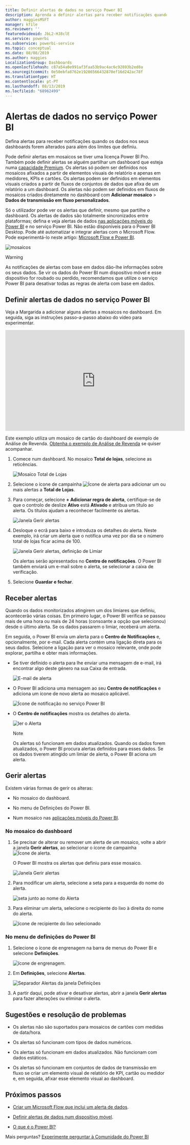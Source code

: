 ```yaml
---
title: Definir alertas de dados no serviço Power BI
description: Aprenda a definir alertas para receber notificações quando os dados nos seus dashboards forem alterados para além dos limites que definiu no serviço Microsoft Power BI.
author: maggiesMSFT
manager: kfile
ms.reviewer: ''
featuredvideoid: JbL2-HJ8clE
ms.service: powerbi
ms.subservice: powerbi-service
ms.topic: conceptual
ms.date: 08/08/2019
ms.author: maggies
LocalizationGroup: Dashboards
ms.openlocfilehash: c87a54a0e991af3faa53b9ac4ac6c92893b2ed0a
ms.sourcegitcommit: 0e50ebfa8762e19286566432870ef16d242ac78f
ms.translationtype: HT
ms.contentlocale: pt-PT
ms.lasthandoff: 08/13/2019
ms.locfileid: "68962499"
---
```

# <a name="data-alerts-in-the-power-bi-service"></a>Alertas de dados no serviço Power BI

Defina alertas para receber notificações quando os dados nos seus dashboards forem alterados para além dos limites que definiu.

Pode definir alertas em mosaicos se tiver uma licença Power BI Pro. Também pode definir alertas se alguém partilhar um dashboard que esteja numa [capacidade Premium](service-premium-what-is.md). Os alertas só podem ser definidos nos mosaicos afixados a partir de elementos visuais de relatório e apenas em medidores, KPIs e cartões. Os alertas podem ser definidos em elementos visuais criados a partir de fluxos de conjuntos de dados que afixa de um relatório a um dashboard. Os alertas não podem ser definidos em fluxos de mosaicos criados diretamente no dashboard com **Adicionar mosaico** > **Dados de transmissão em fluxo personalizados**.

Só o utilizador pode ver os alertas que definir, mesmo que partilhe o dashboard. Os alertas de dados são totalmente sincronizados entre plataformas; defina e veja alertas de dados [nas aplicações móveis do Power BI](consumer/mobile/mobile-set-data-alerts-in-the-mobile-apps.md) e no serviço Power BI. Não estão disponíveis para o Power BI Desktop. Pode até automatizar e integrar alertas com o Microsoft Flow. Pode experimentá-lo neste artigo: [Microsoft Flow e Power BI](service-flow-integration.md).

![mosaicos](media/service-set-data-alerts/powerbi-alert-types-new.png)

> [!WARNING]
> As notificações de alertas com base em dados dão-lhe informações sobre os seus dados. Se vir os dados do Power BI num dispositivo móvel e esse dispositivo for roubado ou perdido, recomendamos que utilize o serviço Power BI para desativar todas as regras de alerta com base em dados.

## <a name="set-data-alerts-in-the-power-bi-service"></a>Definir alertas de dados no serviço Power BI

Veja a Margarida a adicionar alguns alertas a mosaicos no dashboard. Em seguida, siga as instruções passo-a-passo abaixo do vídeo para experimentar.

<iframe width="560" height="315" src="https://www.youtube.com/embed/JbL2-HJ8clE" frameborder="0" allowfullscreen></iframe>

Este exemplo utiliza um mosaico de cartão do dashboard de exemplo de Análise de Revenda. [Obtenha o exemplo de Análise de Revenda](sample-retail-analysis.md#get-the-content-pack-for-this-sample) se quiser acompanhar.

1. Comece num dashboard. No mosaico **Total de lojas**, selecione as reticências.

   ![Mosaico Total de Lojas](media/service-set-data-alerts/powerbi-card.png)

1. Selecione o ícone de campainha ![Ícone de alerta](media/service-set-data-alerts/power-bi-bell-icon.png) para adicionar um ou mais alertas a **Total de Lojas**.

1. Para começar, selecione **+ Adicionar regra de alerta**, certifique-se de que o controlo de deslize **Ativo** está **Ativado** e atribua um título ao alerta. Os títulos ajudam a reconhecer facilmente os alertas.

   ![Janela Gerir alertas](media/service-set-data-alerts/powerbi-alert-title.png)

1. Desloque o ecrã para baixo e introduza os detalhes do alerta.  Neste exemplo, irá criar um alerta que o notifica uma vez por dia se o número total de lojas ficar acima de 100.

   ![Janela Gerir alertas, definição de Limiar](media/service-set-data-alerts/power-bi-set-alert-details.png)

    Os alertas serão apresentados no **Centro de notificações**. O Power BI também enviará um e-mail sobre o alerta, se selecionar a caixa de verificação.

1. Selecione **Guardar e fechar**.

## <a name="receiving-alerts"></a>Receber alertas

Quando os dados monitorizados atingirem um dos limiares que definiu, acontecerão várias coisas. Em primeiro lugar, o Power BI verifica se passou mais de uma hora ou mais de 24 horas (consoante a opção que selecionou) desde o último alerta. Se os dados passarem o limiar, receberá um alerta.

Em seguida, o Power BI envia um alerta para o **Centro de Notificações** e, opcionalmente, por e-mail. Cada alerta contém uma ligação direta para os seus dados. Selecione a ligação para ver o mosaico relevante, onde pode explorar, partilha e obter mais informações.  

* Se tiver definido o alerta para lhe enviar uma mensagem de e-mail, irá encontrar algo deste género na sua Caixa de entrada.

   ![E-mail de alerta](media/service-set-data-alerts/powerbi-alerts-email.png)

* O Power BI adiciona uma mensagem ao seu **Centro de notificações** e adiciona um ícone de novo alerta ao mosaico aplicável.

   ![Ícone de notificação no serviço Power BI](media/service-set-data-alerts/powerbi-alert-notifications.png)

* O **Centro de notificações** mostra os detalhes do alerta.

    ![ler o Alerta](media/service-set-data-alerts/powerbi-alert-notification.png)

   > [!NOTE]
   > Os alertas só funcionam em dados atualizados. Quando os dados forem atualizados, o Power BI procura alertas definidos para esses dados. Se os dados tiverem atingido um limiar de alerta, o Power BI aciona um alerta.

## <a name="managing-alerts"></a>Gerir alertas

Existem várias formas de gerir os alteras:

* No mosaico do dashboard.

* No menu de Definições do Power BI.

* Num mosaico nas [aplicações móveis do Power BI](consumer/mobile/mobile-set-data-alerts-in-the-mobile-apps.md).

### <a name="from-the-dashboard-tile"></a>No mosaico do dashboard

1. Se precisar de alterar ou remover um alerta de um mosaico, volte a abrir a janela **Gerir alertas**, ao selecionar o ícone de campainha ![Ícone de alerta](media/service-set-data-alerts/power-bi-bell-icon.png).

    O Power BI mostra os alertas que definiu para esse mosaico.

    ![Janela Gerir alertas](media/service-set-data-alerts/powerbi-see-alerts.png)

1. Para modificar um alerta, selecione a seta para a esquerda do nome do alerta.

    ![seta junto ao nome do Alerta](media/service-set-data-alerts/powerbi-see-alerts-arrow.png)

1. Para eliminar um alerta, selecione o recipiente do lixo à direita do nome do alerta.

      ![ícone de recipiente do lixo selecionado](media/service-set-data-alerts/powerbi-see-alerts-delete.png)

### <a name="from-the-power-bi-settings-menu"></a>No menu de definições do Power BI

1. Selecione o ícone de engrenagem na barra de menus do Power BI e selecione **Definições**.

    ![ícone de engrenagem](media/service-set-data-alerts/powerbi-gear-icon.png).

1. Em **Definições**, selecione **Alertas**.

    ![Separador Alertas da janela Definições](media/service-set-data-alerts/powerbi-alert-settings.png)

1. A partir daqui, pode ativar e desativar alertas, abrir a janela **Gerir alertas** para fazer alterações ou eliminar o alerta.

## <a name="tips-and-troubleshooting"></a>Sugestões e resolução de problemas

* Os alertas não são suportados para mosaicos de cartões com medidas de data/hora.

* Os alertas só funcionam com tipos de dados numéricos.

* Os alertas só funcionam em dados atualizados. Não funcionam com dados estáticos.

* Os alertas só funcionam em conjuntos de dados de transmissão em fluxo se criar um elemento visual de relatório de KPI, cartão ou medidor e, em seguida, afixar esse elemento visual ao dashboard.

## <a name="next-steps"></a>Próximos passos

* [Criar um Microsoft Flow que inclui um alerta de dados](service-flow-integration.md).

* [Definir alertas de dados num dispositivo móvel](consumer/mobile/mobile-set-data-alerts-in-the-mobile-apps.md).

* [O que é o Power BI?](power-bi-overview.md)

Mais perguntas? [Experimente perguntar à Comunidade do Power BI](http://community.powerbi.com/)
